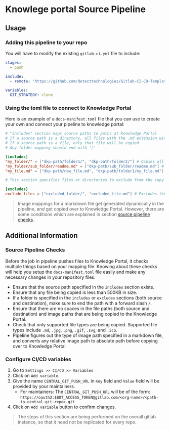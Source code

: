 # Knowlege portal Source Pipeline

## Usage

### Adding this pipeline to your repo

You will have to modify the existing `gitlab-ci.yml` file to include:

```yaml
stages:
  - push 

include:
  - remote: 'https://github.com/detecttechnologies/Gitlab-CI-CD-Templates/raw/main/knowledge-portal/source/.gitlab-ci.yml'

variables:
  GIT_STRATEGY: clone

```
### Using the toml file to connect to Knowledge Portal

Here is an example of a `docs-manifest.toml` file that you can use to create your own and connect your pipeline to knowledge portal:


```toml
# "includes" section maps source paths to paths at Knowledge Portal
# If a source path is a directory, all files with the .md extension within that directory (and its subdirectories) will be copied
# If a source path is a file, only that file will be copied
# Any folder mapping should end with '/'

[includes]
"my_folder/" = ["dkp-path/folder1/", "dkp-path/folder2/"] # Copies all .md files in the "my_folder" directory to both "dkp-path/folder1" and "dkp-path/folder2"
"my_folder/sub_folder/readme.md" = ["dkp-path/sub_folder/readme.md"] # Copies "my_folder/sub_folder/readme.md" to "dkp-path/sub_folder/readme.md"
"my_file.md" = ["dkp-path/new_file.md", "dkp-path/folder1/my_file.md"] # Copies "my_file.txt" to both "dkp-path/new_file.txt" and "dkp-path/folder1/my_file.txt"

# This section specifies files or directories to exclude from the copy process

[excludes]
exclude_files = ["excluded_folder/", "excluded_file.md"] # Excludes the "excluded_folder" directory and the "excluded_file.txt" file from being copied

```

> Image mappings for a markdown file get generated dynamically in the pipeline, and get copied over to Knowledge Portal. However, there are some conditions which are explained in section [source pipeline checks](#source-pipeline-checks) . 

## Additional Information

### Source Pipeline Checks

Before the job in pipeline pushes files to Knowledge Portal, it checks multiple things based on your mapping file. Knowing about these checks will help you setup the `docs-manifest.toml` file easily and make any necessary changes in your repository files.

- Ensure that the source path specified in the `includes` section exists.
- Ensure that any file being copied is less than 500KB in size.
- If a folder is specified in the `includes` or `excludes` sections (both source and destination), make sure to end the path with a forward slash `/`.
- Ensure that there are no spaces in the file paths (both source and destination) and image paths that are being copied to the Knowledge Portal.
- Check that only supported file types are being copied. Supported file types include `.md`, `.jpg`, `.png`, `.gif`, `.svg`, and `.ico`.
- Pipeline figures out the type of image path specified in a markdown file, and converts any relative image path to absolute path before copying over to Knowledge Portal

### Configure CI/CD variables

1. Go to `Settings >> CI/CD >> Variables`
2. Click on `Add variable`. 
3. Give the name `CENTRAL_GIT_PUSH_URL` in `Key` field and `Value` field will be provided by your maintainers.
    * For maintainers: The `CENTRAL_GIT_PUSH_URL` will be of the form: `https://oauth2:$BOT_ACCESS_TOKEN@gitlab.com/<org-name>/<path-to-central-git-repo>.git`
4. Click on `Add variable` button to confirm changes. 


> The steps of this section are being performed on the overall gitlab instance, so that it need not be replicated for every repo.
